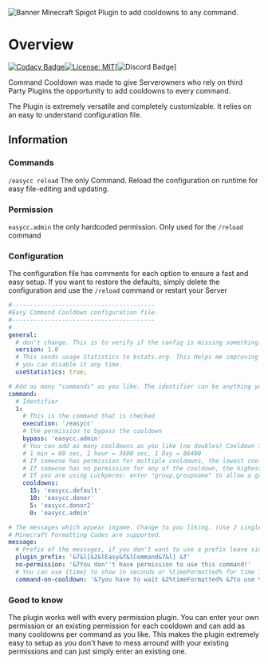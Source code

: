 ![Banner](https://abload.de/img/easycommandcooldown_b7gkum.png)
Minecraft Spigot Plugin to add cooldowns to any command.

# Overview

[![Codacy Badge](https://api.codacy.com/project/badge/Grade/c5ad8fcfad214afea803199a731f225a)](https://app.codacy.com/manual/ChanTeo/EasyCommandCooldown?utm_source=github.com&utm_medium=referral&utm_content=ChanTeo/EasyCommandCooldown&utm_campaign=Badge_Grade_Dashboard)[![License: MIT](https://img.shields.io/badge/License-MIT-yellow.svg)](https://opensource.org/licenses/MIT)[![Discord Badge](https://img.shields.io/discord/699992454912409660?style=flat&logo=Discord&label=Discord")]

Command Cooldown was made to give Serverowners who rely on third Party Plugins the opportunity
to add cooldowns to every command.

The Plugin is extremely versatile and completely customizable.
It relies on an easy to understand configuration file.

## Information

### Commands
```/easycc reload``` The only Command. Reload the configuration on runtime for easy file-editing and updating.

### Permission
```easycc.admin``` the only hardcoded permission. Only used for the ```/reload``` command

### Configuration
The configuration file has comments for each option to ensure a fast and easy setup.
If you want to restore the defaults, simply delete the configuration and use the ```/reload``` command or restart your Server

```yaml
#----------------------------------------
#Easy Command Cooldown configuration file.
#----------------------------------------
#
general:
  # don't change. This is to verify if the config is missing something.
  version: 1.0
  # This sends usage Statistics to bstats.org. This Helps me improving the Plugin.
  # you can disable it any time.
  useStatistics: true;

# Add as many "commands" as you like. The identifier can be anything you like but has to be unique
command:
  # Identifier
  1:
    # This is the command that is checked
    execution: '/easycc'
    # the permission to bypass the cooldown
    bypass: 'easycc.admin'
    # You can add as many cooldowns as you like (no doubles) Cooldown in seconds.
    # 1 min = 60 sec, 1 hour = 3600 sec, 1 Day = 86400
    # If someone has permission for multiple cooldowns, the lowest cooldown is taken
    # If someone has no permission for any of the cooldown, the highest is taken.
    # If you are using Luckperms: enter "group.groupname" to allow a group to use the command.
    cooldowns:
      15: 'easycc.default'
      10: 'easycc.donor'
      5: 'easycc.donor2'
      0: 'easycc.admin'

# The messages which appear ingame. Change to you liking. (Use 2 single quotes ('') to escape a single quote)
# Minecraft Formatting Codes are supported.
message:
  # Prefix of the messages, if you don't want to use a prefix leave single quotes ('')
  plugin_prefix: '&7&l[&2&lEasy&f&lCommand&7&l] &f'
  no-permission: '&7You don''t have permission to use this command!'
  # You can use {time} to show in seconds or %timeFormatted% for time in "hrs, min, sec"
  command-on-cooldown: '&7you have to wait &2%timeFormatted% &7to use %command% again'

```
### Good to know
The plugin works well with every permission plugin. You can enter your own permission or an existing permission for each cooldown and
can add as many cooldowns per command as you like. This makes the plugin extremely easy to setup as you don't have to mess arround with your existing permissions and can just simply enter an existing one.
